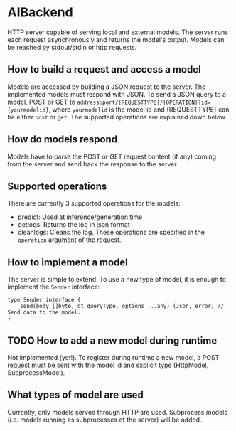 # AIBackend
HTTP server capable of serving local and external models. The server runs each request
asynchronously and returns the model's output. Models can be reached by stdout/stdin or
http requests.

## How to build a request and access a model
Models are accessed by building a JSON request to the server. The implemented models
must respond with JSON. To send a JSON query to a model, POST or GET to
`address:port/{REQUESTTYPE}/{OPERATION}?id={yourmodelid}`, where `yourmodelid` is the
model id and {REQUESTTYPE} can be either `post` or `get`. The supported operations are
explained down below.

## How do models respond
Models have to parse the POST or GET request content (if any) coming from the server and send back the
response to the server.

## Supported operations
There are currently 3 supported operations for the models:
- predict: Used at inference/generation time
- getlogs: Returns the log in json format
- cleanlogs: Cleans the log.
These operations are specified in the `operation` argument of the request.

## How to implement a model
The server is simple to extend. To use a new type of model, it is enough to implement
the `Sender` interface:

    type Sender interface {
        send(body []byte, qt queryType, options ...any) (Json, error) // Send data to the model.
    }

## TODO How to add a new model during runtime
Not implemented (yet!).
To register during runtime a new model, a POST request must be sent with the model id
and explicit type (HttpModel, SubprocessModel).

## What types of model are used
Currently, only models served through HTTP are used. Subprocess models (i.e. models
running as subprocesses of the server) will be added.
